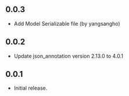 ## 0.0.3

-   Add Model Serializable file (by yangsangho)

## 0.0.2

-   Update json_annotation version 2.13.0 to 4.0.1

## 0.0.1

-   Initial release.
